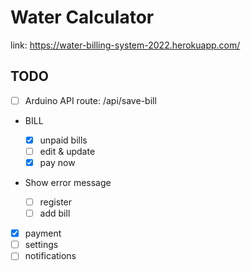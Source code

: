 # Water Calculator

link: https://water-billing-system-2022.herokuapp.com/

## TODO

-   [ ] Arduino API route: /api/save-bill

-   BILL

    -   [x] unpaid bills
    -   [ ] edit & update
    -   [x] pay now

-   Show error message

    -   [ ] register
    -   [ ] add bill

-   [x] payment
-   [ ] settings
-   [ ] notifications
